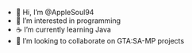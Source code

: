 - 👋 Hi, I’m @AppleSoul94
- 👀 I’m interested in programming
- ☕ I’m currently learning Java
- 💞️ I’m looking to collaborate on GTA:SA-MP projects

<!---
AppleSoul94/AppleSoul94 is a ✨ special ✨ repository because its `README.md` (this file) appears on your GitHub profile.
You can click the Preview link to take a look at your changes.
--->
